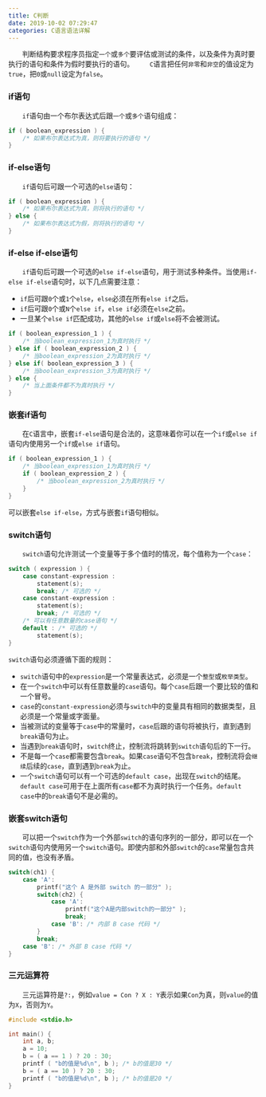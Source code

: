 ```yaml
---
title: C判断
date: 2019-10-02 07:29:47
categories: C语言语法详解
---
```

&emsp;&emsp;判断结构要求程序员指定`一个`或`多个`要评估或测试的条件，以及条件为真时要执行的语句和条件为假时要执行的语句。
&emsp;&emsp;`C`语言把任何`非零`和`非空`的值设定为`true`，把`0`或`null`设定为`false`。

### if语句

&emsp;&emsp;`if`语句由一个布尔表达式后跟`一个`或`多个`语句组成：

``` cpp
if ( boolean_expression ) {
    /* 如果布尔表达式为真，则将要执行的语句 */
}
```

### if-else语句

&emsp;&emsp;`if`语句后可跟一个可选的`else`语句：

``` cpp
if ( boolean_expression ) {
    /* 如果布尔表达式为真，则将执行的语句 */
} else {
    /* 如果布尔表达式为假，则将执行的语句 */
}
```

### if-else if-else语句

&emsp;&emsp;`if`语句后可跟一个可选的`else if-else`语句，用于测试多种条件。当使用`if-else if-else`语句时，以下几点需要注意：

- `if`后可跟`0`个或`1`个`else`，`else`必须在所有`else if`之后。
- `if`后可跟`0`个或`N`个`else if`，`else if`必须在`else`之前。
- 一旦某个`else if`匹配成功，其他的`else if`或`else`将不会被测试。

``` cpp
if ( boolean_expression_1 ) {
    /* 当boolean_expression_1为真时执行 */
} else if ( boolean_expression_2 ) {
    /* 当boolean_expression_2为真时执行 */
} else if( boolean_expression_3 ) {
    /* 当boolean_expression_3为真时执行 */
} else {
    /* 当上面条件都不为真时执行 */
}
```

### 嵌套if语句

&emsp;&emsp;在`C`语言中，嵌套`if-else`语句是合法的，这意味着你可以在一个`if`或`else if`语句内使用另一个`if`或`else if`语句。

``` cpp
if ( boolean_expression_1 ) {
    /* 当boolean_expression_1为真时执行 */
    if ( boolean_expression_2 ) {
        /* 当boolean_expression_2为真时执行 */
    }
}
```

可以嵌套`else if-else`，方式与嵌套`if`语句相似。

### switch语句

&emsp;&emsp;`switch`语句允许测试一个变量等于多个值时的情况，每个值称为一个`case`：

``` cpp
switch ( expression ) {
    case constant-expression :
        statement(s);
        break; /* 可选的 */
    case constant-expression :
        statement(s);
        break; /* 可选的 */
    /* 可以有任意数量的case语句 */
    default : /* 可选的 */
        statement(s);
}
```

`switch`语句必须遵循下面的规则：

- `switch`语句中的`expression`是一个常量表达式，必须是一个`整型`或`枚举类型`。
- 在一个`switch`中可以有任意数量的`case`语句。每个`case`后跟一个要比较的值和一个冒号。
- `case`的`constant-expression`必须与`switch`中的变量具有相同的数据类型，且必须是一个常量或字面量。
- 当被测试的变量等于`case`中的常量时，`case`后跟的语句将被执行，直到遇到`break`语句为止。
- 当遇到`break`语句时，`switch`终止，控制流将跳转到`switch`语句后的下一行。
- 不是每一个`case`都需要包含`break`。如果`case`语句不包含`break`，控制流将会`继续`后续的`case`，直到遇到`break`为止。
- 一个`switch`语句可以有一个可选的`default case`，出现在`switch`的结尾。`default case`可用于在上面所有`case`都不为真时执行一个任务。`default case`中的`break`语句不是必需的。

### 嵌套switch语句

&emsp;&emsp;可以把一个`switch`作为一个外部`switch`的语句序列的一部分，即可以在一个`switch`语句内使用另一个`switch`语句。即使内部和外部`switch`的`case`常量包含共同的值，也没有矛盾。

``` cpp
switch(ch1) {
    case 'A':
        printf("这个 A 是外部 switch 的一部分" );
        switch(ch2) {
            case 'A':
                printf("这个A是内部switch的一部分" );
                break;
            case 'B': /* 内部 B case 代码 */
        }
        break;
    case 'B': /* 外部 B case 代码 */
}
```

### 三元运算符

&emsp;&emsp;三元运算符是`?:`，例如`value = Con ? X : Y`表示如果`Con`为真，则`value`的值为`X`，否则为`Y`。

``` cpp
#include <stdio.h>

int main() {
    int a, b;
    a = 10;
    b = ( a == 1 ) ? 20 : 30;
    printf ( "b的值是%d\n", b ); /* b的值是30 */
    b = ( a == 10 ) ? 20 : 30;
    printf ( "b的值是%d\n", b ); /* b的值是20 */
}
```